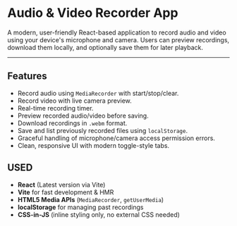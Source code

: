 #  Audio & Video Recorder App

A modern, user-friendly React-based application to record audio and video using your device's microphone and camera. Users can preview recordings, download them locally, and optionally save them for later playback.

---

##  Features

-  Record audio using `MediaRecorder` with start/stop/clear.
-  Record video with live camera preview.
-  Real-time recording timer.
-  Preview recorded audio/video before saving.
-  Download recordings in `.webm` format.
-  Save and list previously recorded files using `localStorage`.
-  Graceful handling of microphone/camera access permission errors.
-  Clean, responsive UI with modern toggle-style tabs.

## USED

- **React** (Latest version via Vite)
- **Vite** for fast development & HMR
- **HTML5 Media APIs** (`MediaRecorder`, `getUserMedia`)
- **localStorage** for managing past recordings
- **CSS-in-JS** (inline styling only, no external CSS needed)

